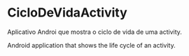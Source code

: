 # CicloDeVidaActivity

Aplicativo Androi que mostra o ciclo de vida de uma activity.

Android application that shows the life cycle of an activity.
